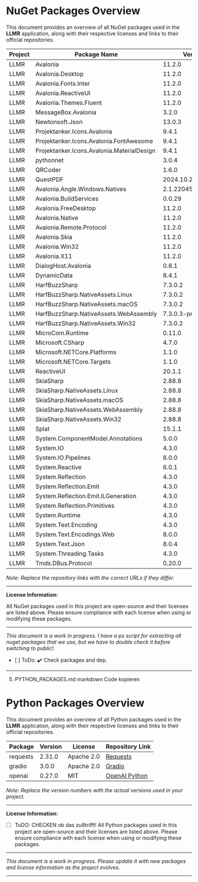 <!-- 
NUGET_PACKAGES.md

This document provides an overview of all NuGet packages used in the LLMR project, along with their respective licenses and links to their official repositories. It helps in ensuring license compliance and transparency.
-->

# NuGet Packages Overview

This document provides an overview of all NuGet packages used in the **LLMR** application, along with their respective licenses and links to their official repositories.

| Project | Package Name                            | Version              | License          | Repository Link                                                   |
|---------|-----------------------------------------|----------------------|------------------|-------------------------------------------------------------------|
| LLMR    | Avalonia                                | 11.2.0               | MIT              | [AvaloniaUI/Avalonia](https://github.com/AvaloniaUI/Avalonia)      |
| LLMR    | Avalonia.Desktop                        | 11.2.0               | MIT              | [AvaloniaUI/Avalonia](https://github.com/AvaloniaUI/Avalonia)      |
| LLMR    | Avalonia.Fonts.Inter                    | 11.2.0               | MIT              | [AvaloniaUI/Avalonia](https://github.com/AvaloniaUI/Avalonia)      |
| LLMR    | Avalonia.ReactiveUI                     | 11.2.0               | MIT              | [AvaloniaUI/Avalonia](https://github.com/AvaloniaUI/Avalonia)      |
| LLMR    | Avalonia.Themes.Fluent                  | 11.2.0               | MIT              | [AvaloniaUI/Avalonia](https://github.com/AvaloniaUI/Avalonia)      |
| LLMR    | MessageBox.Avalonia                     | 3.2.0                | MIT              | [AvaloniaCommunity/MessageBox.Avalonia](https://github.com/AvaloniaCommunity/MessageBox.Avalonia) |
| LLMR    | Newtonsoft.Json                         | 13.0.3               | MIT              | [JamesNK/Newtonsoft.Json](https://github.com/JamesNK/Newtonsoft.Json) |
| LLMR    | Projektanker.Icons.Avalonia              | 9.4.1                | MIT              | [ProjektAnker/Icons.Avalonia](https://github.com/ProjektAnker/Icons.Avalonia) |
| LLMR    | Projektanker.Icons.Avalonia.FontAwesome  | 9.4.1                | MIT              | [ProjektAnker/Icons.Avalonia.FontAwesome](https://github.com/ProjektAnker/Icons.Avalonia)|
| LLMR    | Projektanker.Icons.Avalonia.MaterialDesign | 9.4.1               | MIT              | [ProjektAnker/Icons.Avalonia.MaterialDesign](https://github.com/ProjektAnker/Icons.Avalonia) |
| LLMR    | pythonnet                               | 3.0.4                | MIT              | [pythonnet/pythonnet](https://github.com/pythonnet/pythonnet)      |
| LLMR    | QRCoder                                 | 1.6.0                | MIT              | [codebude/QRCoder](https://github.com/codebude/QRCoder)            |
| LLMR    | QuestPDF                                | 2024.10.2            | MIT              | [QuestPDF/QuestPDF](https://github.com/QuestPDF/QuestPDF)          |
| LLMR    | Avalonia.Angle.Windows.Natives           | 2.1.22045.20230930   | MIT              | [AvaloniaUI/Avalonia](https://github.com/AvaloniaUI/Avalonia)      |
| LLMR    | Avalonia.BuildServices                  | 0.0.29               | MIT              | [AvaloniaUI/Avalonia](https://github.com/AvaloniaUI/Avalonia)      |
| LLMR    | Avalonia.FreeDesktop                    | 11.2.0               | MIT              | [AvaloniaUI/Avalonia](https://github.com/AvaloniaUI/Avalonia)      |
| LLMR    | Avalonia.Native                         | 11.2.0               | MIT              | [AvaloniaUI/Avalonia](https://github.com/AvaloniaUI/Avalonia)      |
| LLMR    | Avalonia.Remote.Protocol                | 11.2.0               | MIT              | [AvaloniaUI/Avalonia](https://github.com/AvaloniaUI/Avalonia)      |
| LLMR    | Avalonia.Skia                           | 11.2.0               | MIT              | [AvaloniaUI/Avalonia](https://github.com/AvaloniaUI/Avalonia)      |
| LLMR    | Avalonia.Win32                          | 11.2.0               | MIT              | [AvaloniaUI/Avalonia](https://github.com/AvaloniaUI/Avalonia)      |
| LLMR    | Avalonia.X11                            | 11.2.0               | MIT              | [AvaloniaUI/Avalonia](https://github.com/AvaloniaUI/Avalonia)      |
| LLMR    | DialogHost.Avalonia                     | 0.8.1                | MIT              | [AvaloniaCommunity/DialogHost.Avalonia](https://github.com/AvaloniaUtils/DialogHost.Avalonia) |
| LLMR    | DynamicData                             | 8.4.1                | MIT              | [reactiveui/DynamicData](https://github.com/reactiveui/DynamicData) |
| LLMR    | HarfBuzzSharp                           | 7.3.0.2              | MIT              | [HarfBuzzSharp/HarfBuzzSharp](https://www.nuget.org/packages/HarfBuzzSharp) |
| LLMR    | HarfBuzzSharp.NativeAssets.Linux        | 7.3.0.2              | MIT              | [HarfBuzzSharp/HarfBuzzSharp](https://www.nuget.org/packages/HarfBuzzSharp) |
| LLMR    | HarfBuzzSharp.NativeAssets.macOS        | 7.3.0.2              | MIT              | [HarfBuzzSharp/HarfBuzzSharp](https://www.nuget.org/packages/HarfBuzzSharp) |
| LLMR    | HarfBuzzSharp.NativeAssets.WebAssembly  | 7.3.0.3-preview.2.2  | MIT              | [HarfBuzzSharp/HarfBuzzSharp](https://www.nuget.org/packages/HarfBuzzSharp) |
| LLMR    | HarfBuzzSharp.NativeAssets.Win32        | 7.3.0.2              | MIT              | [HarfBuzzSharp/HarfBuzzSharp](https://www.nuget.org/packages/HarfBuzzSharp) |
| LLMR    | MicroCom.Runtime                        | 0.11.0               | MIT              | [MicroCom/MicroCom](https://www.nuget.org/packages/MicroCom.Runtime)        |
| LLMR    | Microsoft.CSharp                        | 4.7.0                | MIT              | [dotnet/runtime](https://github.com/dotnet/runtime)              |
| LLMR    | Microsoft.NETCore.Platforms             | 1.1.0                | MIT              | [dotnet/runtime](https://github.com/dotnet/runtime)              |
| LLMR    | Microsoft.NETCore.Targets               | 1.1.0                | MIT              | [dotnet/runtime](https://github.com/dotnet/runtime)              |
| LLMR    | ReactiveUI                              | 20.1.1               | MIT              | [reactiveui/ReactiveUI](https://github.com/reactiveui/ReactiveUI)  |
| LLMR    | SkiaSharp                               | 2.88.8               | MIT              | [mono/SkiaSharp](https://github.com/mono/SkiaSharp)              |
| LLMR    | SkiaSharp.NativeAssets.Linux            | 2.88.8               | MIT              | [mono/SkiaSharp](https://github.com/mono/SkiaSharp)              |
| LLMR    | SkiaSharp.NativeAssets.macOS            | 2.88.8               | MIT              | [mono/SkiaSharp](https://github.com/mono/SkiaSharp)              |
| LLMR    | SkiaSharp.NativeAssets.WebAssembly      | 2.88.8               | MIT              | [mono/SkiaSharp](https://github.com/mono/SkiaSharp)              |
| LLMR    | SkiaSharp.NativeAssets.Win32            | 2.88.8               | MIT              | [mono/SkiaSharp](https://github.com/mono/SkiaSharp)              |
| LLMR    | Splat                                   | 15.1.1               | MIT              | [reactiveui/Splat](https://github.com/reactiveui/Splat)          |
| LLMR    | System.ComponentModel.Annotations       | 5.0.0                | MIT              | [dotnet/runtime](https://github.com/dotnet/runtime)              |
| LLMR    | System.IO                               | 4.3.0                | MIT              | [dotnet/runtime](https://github.com/dotnet/runtime)              |
| LLMR    | System.IO.Pipelines                     | 8.0.0                | MIT              | [dotnet/runtime](https://github.com/dotnet/runtime)              |
| LLMR    | System.Reactive                         | 6.0.1                | MIT              | [dotnet/reactive](https://github.com/dotnet/reactive)            |
| LLMR    | System.Reflection                       | 4.3.0                | MIT              | [dotnet/runtime](https://github.com/dotnet/runtime)              |
| LLMR    | System.Reflection.Emit                  | 4.3.0                | MIT              | [dotnet/runtime](https://github.com/dotnet/runtime)              |
| LLMR    | System.Reflection.Emit.ILGeneration     | 4.3.0                | MIT              | [dotnet/runtime](https://github.com/dotnet/runtime)              |
| LLMR    | System.Reflection.Primitives            | 4.3.0                | MIT              | [dotnet/runtime](https://github.com/dotnet/runtime)              |
| LLMR    | System.Runtime                          | 4.3.0                | MIT              | [dotnet/runtime](https://github.com/dotnet/runtime)              |
| LLMR    | System.Text.Encoding                    | 4.3.0                | MIT              | [dotnet/runtime](https://github.com/dotnet/runtime)              |
| LLMR    | System.Text.Encodings.Web               | 8.0.0                | MIT              | [dotnet/runtime](https://github.com/dotnet/runtime)              |
| LLMR    | System.Text.Json                        | 8.0.4                | MIT              | [dotnet/runtime](https://github.com/dotnet/runtime)              |
| LLMR    | System.Threading.Tasks                  | 4.3.0                | MIT              | [dotnet/runtime](https://github.com/dotnet/runtime)              |
| LLMR    | Tmds.DBus.Protocol                      | 0.20.0               | MIT              | [tmds/Tmds.DBus](https://github.com/tmds/Tmds.DBus)              |

*Note: Replace the repository links with the correct URLs if they differ.*

---

**License Information:**

All NuGet packages used in this project are open-source and their licenses are listed above. Please ensure compliance with each license when using or modifying these packages.

---

*This document is a work in progress. I have a ps script for extracting all nuget packages that we use, but we have to double check it before switching to public!.*

- [ ] ToDo: ✔️ Check packages and dep.

---
5. PYTHON_PACKAGES.md
markdown
Code kopieren
<!-- 
PYTHON_PACKAGES.md

This document provides an overview of all Python packages used in the LLMR project, along with their respective licenses and links to their official repositories. It ensures transparency and helps in maintaining license compliance.
-->

# Python Packages Overview

This document provides an overview of all Python packages used in the **LLMR** application, along with their respective licenses and links to their official repositories.

| Package   | Version | License          | Repository Link                                            |
|-----------|---------|------------------|------------------------------------------------------------|
| requests  | 2.31.0  | Apache 2.0       | [Requests](https://github.com/psf/requests)                |
| gradio    | 3.0.0   | Apache 2.0       | [Gradio](https://github.com/gradio-app/gradio)             |
| openai    | 0.27.0  | MIT              | [OpenAI Python](https://github.com/openai/openai-python)    |

*Note: Replace the version numbers with the actual versions used in your project.*

---

**License Information:**

- [ ] ToDO: CHECKEN ob das zu8trifft!
All Python packages used in this project are open-source and their licenses are listed above. Please ensure compliance with each license when using or modifying these packages.

---

*This document is a work in progress. Please update it with new packages and license information as the project evolves.*

---
